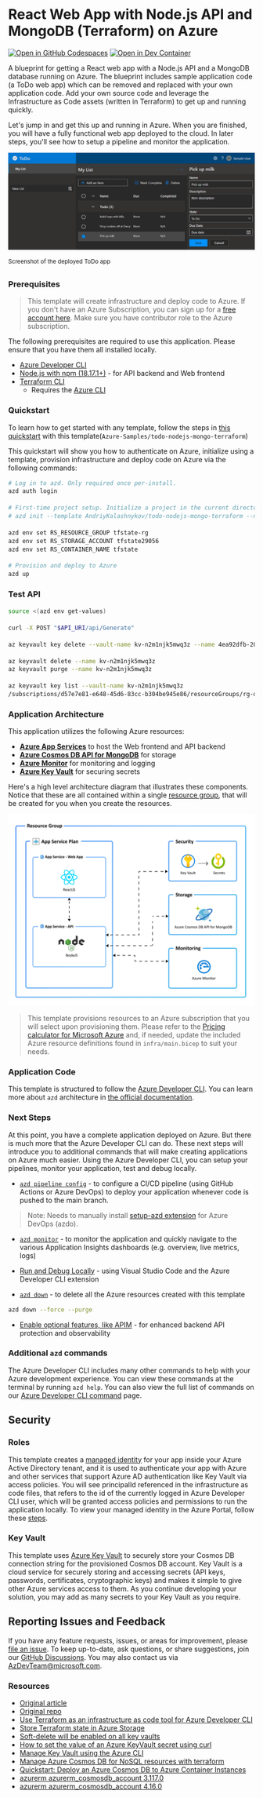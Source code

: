 # React Web App with Node.js API and MongoDB (Terraform) on Azure

[![Open in GitHub Codespaces](https://img.shields.io/static/v1?style=for-the-badge&label=GitHub+Codespaces&message=Open&color=brightgreen&logo=github)](https://codespaces.new/azure-samples/todo-nodejs-mongo-terraform)
[![Open in Dev Container](https://img.shields.io/static/v1?style=for-the-badge&label=Dev+Containers&message=Open&color=blue&logo=visualstudiocode)](https://vscode.dev/redirect?url=vscode://ms-vscode-remote.remote-containers/cloneInVolume?url=https://github.com/AndriyKalashnykov/todo-nodejs-mongo-terraform)

A blueprint for getting a React web app with a Node.js API and a MongoDB database running on Azure. The blueprint includes sample application code (a ToDo web app) which can be removed and replaced with your own application code. Add your own source code and leverage the Infrastructure as Code assets (written in Terraform) to get up and running quickly.

Let's jump in and get this up and running in Azure. When you are finished, you will have a fully functional web app deployed to the cloud. In later steps, you'll see how to setup a pipeline and monitor the application.

!["Screenshot of deployed ToDo app"](assets/web.png)

<sup>Screenshot of the deployed ToDo app</sup>

### Prerequisites
> This template will create infrastructure and deploy code to Azure. If you don't have an Azure Subscription, you can sign up for a [free account here](https://azure.microsoft.com/free/). Make sure you have contributor role to the Azure subscription.

The following prerequisites are required to use this application. Please ensure that you have them all installed locally.

- [Azure Developer CLI](https://aka.ms/azd-install)
- [Node.js with npm (18.17.1+)](https://nodejs.org/) - for API backend and Web frontend
- [Terraform CLI](https://aka.ms/azure-dev/terraform-install)
    - Requires the [Azure CLI](https://learn.microsoft.com/cli/azure/install-azure-cli)

### Quickstart
To learn how to get started with any template, follow the steps in [this quickstart](https://learn.microsoft.com/azure/developer/azure-developer-cli/get-started?tabs=localinstall&pivots=programming-language-nodejs) with this template(`Azure-Samples/todo-nodejs-mongo-terraform`)

This quickstart will show you how to authenticate on Azure, initialize using a template, provision infrastructure and deploy code on Azure via the following commands:

```bash
# Log in to azd. Only required once per-install.
azd auth login

# First-time project setup. Initialize a project in the current directory, using this template. 
# azd init --template AndriyKalashnykov/todo-nodejs-mongo-terraform --no-prompt

azd env set RS_RESOURCE_GROUP tfstate-rg
azd env set RS_STORAGE_ACCOUNT tfstate29056
azd env set RS_CONTAINER_NAME tfstate

# Provision and deploy to Azure
azd up
```

### Test API

```bash
source <(azd env get-values)

curl -X POST "$API_URI/api/Generate"

az keyvault key delete --vault-name kv-n2m1njk5mwq3z --name 4ea92dfb-2091-40e3-ab1f-5b33097e1285

az keyvault delete --name kv-n2m1njk5mwq3z
az keyvault purge --name kv-n2m1njk5mwq3z

az keyvault key list --vault-name kv-n2m1njk5mwq3z
/subscriptions/d57e7e81-e648-45d6-83cc-b304be945e86/resourceGroups/rg-dev/providers/Microsoft.KeyVault/vaults/kv-n2m1njk5mwq3z/objectId/4ea92dfb-2091-40e3-ab1f-5b33097e1285
```

### Application Architecture

This application utilizes the following Azure resources:

- [**Azure App Services**](https://docs.microsoft.com/azure/app-service/) to host the Web frontend and API backend
- [**Azure Cosmos DB API for MongoDB**](https://docs.microsoft.com/azure/cosmos-db/mongodb/mongodb-introduction) for storage
- [**Azure Monitor**](https://docs.microsoft.com/azure/azure-monitor/) for monitoring and logging
- [**Azure Key Vault**](https://docs.microsoft.com/azure/key-vault/) for securing secrets

Here's a high level architecture diagram that illustrates these components. Notice that these are all contained within a single [resource group](https://docs.microsoft.com/azure/azure-resource-manager/management/manage-resource-groups-portal), that will be created for you when you create the resources.

!["Application architecture diagram"](assets/resources.png)

> This template provisions resources to an Azure subscription that you will select upon provisioning them. Please refer to the [Pricing calculator for Microsoft Azure](https://azure.microsoft.com/pricing/calculator/) and, if needed, update the included Azure resource definitions found in `infra/main.bicep` to suit your needs.

### Application Code

This template is structured to follow the [Azure Developer CLI](https://aka.ms/azure-dev/overview). You can learn more about `azd` architecture in [the official documentation](https://learn.microsoft.com/azure/developer/azure-developer-cli/make-azd-compatible?pivots=azd-create#understand-the-azd-architecture).

### Next Steps

At this point, you have a complete application deployed on Azure. But there is much more that the Azure Developer CLI can do. These next steps will introduce you to additional commands that will make creating applications on Azure much easier. Using the Azure Developer CLI, you can setup your pipelines, monitor your application, test and debug locally.

- [`azd pipeline config`](https://learn.microsoft.com/azure/developer/azure-developer-cli/configure-devops-pipeline?tabs=GitHub) - to configure a CI/CD pipeline (using GitHub Actions or Azure DevOps) to deploy your application whenever code is pushed to the main branch. 

> Note: Needs to manually install [setup-azd extension](https://marketplace.visualstudio.com/items?itemName=ms-azuretools.azd) for Azure DevOps (azdo).

- [`azd monitor`](https://learn.microsoft.com/azure/developer/azure-developer-cli/monitor-your-app) - to monitor the application and quickly navigate to the various Application Insights dashboards (e.g. overview, live metrics, logs)

- [Run and Debug Locally](https://learn.microsoft.com/azure/developer/azure-developer-cli/debug?pivots=ide-vs-code) - using Visual Studio Code and the Azure Developer CLI extension

- [`azd down`](https://learn.microsoft.com/azure/developer/azure-developer-cli/reference#azd-down) - to delete all the Azure resources created with this template
```bash
azd down --force --purge
```

- [Enable optional features, like APIM](./OPTIONAL_FEATURES.md) - for enhanced backend API protection and observability

### Additional `azd` commands

The Azure Developer CLI includes many other commands to help with your Azure development experience. You can view these commands at the terminal by running `azd help`. You can also view the full list of commands on our [Azure Developer CLI command](https://aka.ms/azure-dev/ref) page.

## Security

### Roles

This template creates a [managed identity](https://docs.microsoft.com/azure/active-directory/managed-identities-azure-resources/overview) for your app inside your Azure Active Directory tenant, and it is used to authenticate your app with Azure and other services that support Azure AD authentication like Key Vault via access policies. You will see principalId referenced in the infrastructure as code files, that refers to the id of the currently logged in Azure Developer CLI user, which will be granted access policies and permissions to run the application locally. To view your managed identity in the Azure Portal, follow these [steps](https://docs.microsoft.com/azure/active-directory/managed-identities-azure-resources/how-to-view-managed-identity-service-principal-portal).

### Key Vault

This template uses [Azure Key Vault](https://docs.microsoft.com/azure/key-vault/general/overview) to securely store your Cosmos DB connection string for the provisioned Cosmos DB account. Key Vault is a cloud service for securely storing and accessing secrets (API keys, passwords, certificates, cryptographic keys) and makes it simple to give other Azure services access to them. As you continue developing your solution, you may add as many secrets to your Key Vault as you require.

## Reporting Issues and Feedback

If you have any feature requests, issues, or areas for improvement, please [file an issue](https://aka.ms/azure-dev/issues). To keep up-to-date, ask questions, or share suggestions, join our [GitHub Discussions](https://aka.ms/azure-dev/discussions). You may also contact us via AzDevTeam@microsoft.com.

### Resources

* [Original article](https://learn.microsoft.com/en-us/samples/azure-samples/todo-nodejs-mongo-terraform/todo-nodejs-mongo-terraform/)
* [Original repo](https://github.com/azure-samples/todo-nodejs-mongo-terraform/tree/main/)
* [Use Terraform as an infrastructure as code tool for Azure Developer CLI](https://github.com/MicrosoftDocs/azure-dev-docs/blob/main/articles/azure-developer-cli/use-terraform-for-azd.md)
* [Store Terraform state in Azure Storage](https://github.com/MicrosoftDocs/azure-dev-docs/blob/main/articles/terraform/store-state-in-azure-storage.md)
* [Soft-delete will be enabled on all key vaults](https://docs.azure.cn/en-us/key-vault/general/soft-delete-change)
* [How to set the value of an Azure KeyVault secret using curl](https://stackoverflow.com/questions/51440297/how-to-set-the-value-of-an-azure-keyvault-secret-using-curl)
* [Manage Key Vault using the Azure CLI](https://learn.microsoft.com/en-us/azure/key-vault/general/manage-with-cli2)
* [Manage Azure Cosmos DB for NoSQL resources with terraform](https://learn.microsoft.com/en-us/azure/cosmos-db/nosql/manage-with-terraform)
* [Quickstart: Deploy an Azure Cosmos DB to Azure Container Instances](https://learn.microsoft.com/en-us/azure/developer/terraform/azurerm/deploy-azure-cosmos-db-to-azure-container-instances)
* [azurerm azurerm_cosmosdb_account 3.117.0](https://registry.terraform.io/providers/hashicorp/azurerm/3.117.0/docs/resources/cosmosdb_account#primary_mongodb_connection_string-1)
* [azurerm azurerm_cosmosdb_account 4.16.0](https://registry.terraform.io/providers/hashicorp/azurerm/4.16.0/docs/resources/cosmosdb_account)
